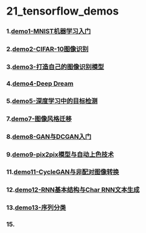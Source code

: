 # 21_tensorflow_demos
### 1.[demo1-MNIST机器学习入门](https://github.com/Spr1nt0a0/21_tensorflow_demos/tree/master/demo1-MNIST%E6%9C%BA%E5%99%A8%E5%AD%A6%E4%B9%A0%E5%85%A5%E9%97%A8)
### 2.[demo2-CIFAR-10图像识别](https://github.com/Spr1nt0a0/21_tensorflow_demos/tree/master/demo2-CIFAR-10%E5%9B%BE%E5%83%8F%E8%AF%86%E5%88%AB)
### 3.[demo3-打造自己的图像识别模型](https://github.com/Spr1nt0a0/21_tensorflow_demos/tree/master/demo3-%E6%89%93%E9%80%A0%E8%87%AA%E5%B7%B1%E7%9A%84%E5%9B%BE%E5%83%8F%E8%AF%86%E5%88%AB%E6%A8%A1%E5%9E%8B)
### 4.[demo4-Deep Dream](https://github.com/Spr1nt0a0/21_tensorflow_demos/tree/master/demo4-Deep%20Dream)
### 5.[demo5-深度学习中的目标检测](https://github.com/Spr1nt0a0/21_tensorflow_demos/tree/master/demo5-%E6%B7%B1%E5%BA%A6%E5%AD%A6%E4%B9%A0%E4%B8%AD%E7%9A%84%E7%9B%AE%E6%A0%87%E6%A3%80%E6%B5%8B)
### 7.[demo7-图像风格迁移](https://github.com/Spr1nt0a0/21_tensorflow_demos/tree/master/demo7-%E5%9B%BE%E5%83%8F%E9%A3%8E%E6%A0%BC%E8%BF%81%E7%A7%BB)
### 8.[demo8-GAN与DCGAN入门](https://github.com/Spr1nt0a0/21_tensorflow_demos/tree/master/demo8-GAN%E4%B8%8EDCGAN%E5%85%A5%E9%97%A8)
### 9.[demo9-pix2pix模型与自动上色技术](https://github.com/Spr1nt0a0/21_tensorflow_demos/tree/master/demo9-pix2pix%E6%A8%A1%E5%9E%8B%E4%B8%8E%E8%87%AA%E5%8A%A8%E4%B8%8A%E8%89%B2%E6%8A%80%E6%9C%AF)
### 11.[demo11-CycleGAN与非配对图像转换](https://github.com/Spr1nt0a0/21_tensorflow_demos/tree/master/demo11-CycleGAN%E4%B8%8E%E9%9D%9E%E9%85%8D%E5%AF%B9%E5%9B%BE%E5%83%8F%E8%BD%AC%E6%8D%A2)
### 12.[demo12-RNN基本结构与Char RNN文本生成](https://github.com/Spr1nt0a0/21_tensorflow_demos/tree/master/demo12-RNN%E5%9F%BA%E6%9C%AC%E7%BB%93%E6%9E%84%E4%B8%8EChar%20RNN%E6%96%87%E6%9C%AC%E7%94%9F%E6%88%90)
### 13.[demo13-序列分类](https://github.com/Spr1nt0a0/21_tensorflow_demos/tree/master/demo13-%E5%BA%8F%E5%88%97%E5%88%86%E7%B1%BB)
### 15.[](https://github.com/Spr1nt0a0/21_tensorflow_demos/tree/master/demo15-%E5%9C%A8TensorFlow%20%E4%B8%AD%E8%BF%9B%E8%A1%8C%E6%97%B6%E9%97%B4%E5%BA%8F%E5%88%97%E9%A2%84%E6%B5%8B)
